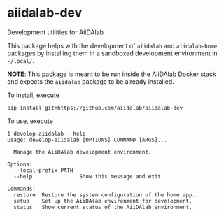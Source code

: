 # aiidalab-dev
Development utilities for AiiDAlab

This package helps with the development of `aiidalab` and `aiidalab-home`
packages by installing them in a sandboxed development environment in `~/local/`.

**NOTE**: This package is meant to be run inside the AiiDAlab Docker stack
and expects the `aiidalab` package to be already installed.

To install, execute
```console
pip install git+https://github.com/aiidalab/aiidalab-dev
```
To use, execute
```console
$ develop-aiidalab --help
Usage: develop-aiidalab [OPTIONS] COMMAND [ARGS]...

  Manage the AiiDAlab development environment.

Options:
  --local-prefix PATH
  --help               Show this message and exit.

Commands:
  restore  Restore the system configuration of the home app.
  setup    Set up the AiiDAlab environment for development.
  status   Show current status of the AiiDAlab environment.
```
